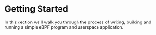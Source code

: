 # Getting Started

In this section we'll walk you through the process of writing, building
and running a simple eBPF program and userspace application.